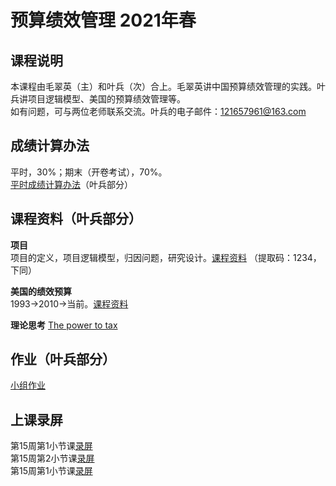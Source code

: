 # 预算绩效管理 2021年春  
## 课程说明  
本课程由毛翠英（主）和叶兵（次）合上。毛翠英讲中国预算绩效管理的实践。叶兵讲项目逻辑模型、美国的预算绩效管理等。  
如有问题，可与两位老师联系交流。叶兵的电子邮件：121657961@163.com  
  
## 成绩计算办法  
平时，30%；期末（开卷考试），70%。  
[平时成绩计算办法](https://github.com/bingyenufe/perf_budget_2021/blob/main/grading.md)（叶兵部分）  
  
## 课程资料（叶兵部分）  
**项目**  
项目的定义，项目逻辑模型，归因问题，研究设计。[课程资料](https://pan.baidu.com/s/1dMqdOLfE11ltMcQTjBc2Ug)
（提取码：1234，下同）  
  
**美国的绩效预算**  
1993->2010->当前。[课程资料](https://pan.baidu.com/s/1c_eDnwgFRrQ6F8bYnyI81Q)  
  
**理论思考**
[The power to tax](https://pan.baidu.com/s/1xZ3tCVFH20ew0bZR3yoAmw )
  
## 作业（叶兵部分）   
[小组作业](https://github.com/bingyenufe/perf_budget_2021/blob/main/grouphw.md)


## 上课录屏  
第15周第1小节课[录屏](http://aiplay.iflyink.com/#/webShare?localId=f782d6781c0fce06373bd397c23f915c&uid=VgqtpXV8pURO8mROKSkDGa0MR02x9AM/4K6Ec2gSNrngPWSb/sx0DvTzTAG7zlUzzl3%2BkVqNJLXCtj5FfPvu778/VJRhxXIBqtJ5ZT3kY9Ipje3t5N%2BImyKEjPgYohbIMV7oSh%2BD0AYKFzTpUH3WWd8VMKWFk4EyEKpn51DOGG0=)  
第15周第2小节课[录屏](http://aiplay.iflyink.com/#/webShare?localId=7c93bccb33001dc968cef19562cccb7b&uid=VgqtpXV8pURO8mROKSkDGa0MR02x9AM/4K6Ec2gSNrngPWSb/sx0DvTzTAG7zlUzzl3%2BkVqNJLXCtj5FfPvu778/VJRhxXIBqtJ5ZT3kY9Ipje3t5N%2BImyKEjPgYohbIMV7oSh%2BD0AYKFzTpUH3WWd8VMKWFk4EyEKpn51DOGG0=)  
第15周第1小节课[录屏](http://aiplay.iflyink.com/#/webShare?localId=770eca2fc5335343b7bbc6a359da14ec&uid=bXE6q20KO2GaRuS%2Bsw7Q0QhcLGkA5LqQdYI%2BKAFOEvfXYa5bW7CkWw4Eip1FixT4sozWw4r16gwLjNvMRwyjgkMGIsikF6w/Jn0UvUKbvfsQOYEIDRSXjaYPBnDP4Df0UX8KqLs70IdwYSl9QO99kPQkkzKwd6MNlaB5uwP/ADQ=)
